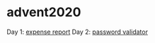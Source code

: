 # advent2020

Day 1: [expense report](https://github.com/f-nyx/advent2020/blob/master/expense-report)
Day 2: [password validator](https://github.com/f-nyx/advent2020/blob/master/password-validator)
